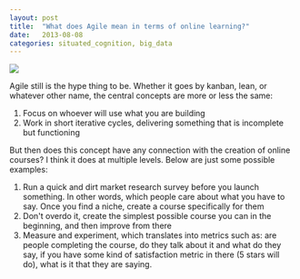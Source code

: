 ```yaml
---
layout: post
title:  "What does Agile mean in terms of online learning?"
date:   2013-08-08
categories: situated_cognition, big_data
---
```


![](http://blog.mindjet.com/wp-content/uploads/2012/06/Agile-Marketing-Series-What-is-Agile-Marketing.png)

Agile still is the hype thing to be. Whether it goes by kanban, lean, or whatever other name, the central concepts are more or less the same: 

1. Focus on whoever will use what you are building
1. Work in short iterative cycles, delivering something that is incomplete but functioning

But then does this concept have any connection with the creation of online courses? I think it does at multiple levels. Below are just some possible examples:

1. Run a quick and dirt market research survey before you launch something. In other words, which people care about what you have to say. Once you find a niche, create a course specifically for them
1. Don't overdo it, create the simplest possible course you can in the beginning, and then improve from there
2. Measure and experiment, which translates into metrics such as: are people completing the course, do they talk about it and what do they say, if you have some kind of satisfaction metric in there (5 stars will do), what is it that they are saying.